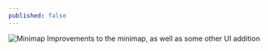 ```yaml
---
published: false
---
```


![Minimap]()
Improvements to the minimap, as well as some other UI addition 

<!--excerpt>

